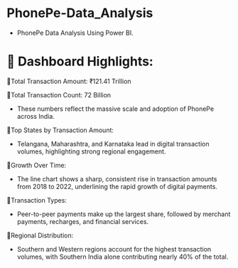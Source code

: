 # PhonePe-Data_Analysis
- PhonePe Data Analysis Using Power BI.

# 🔑 Dashboard Highlights:

🔹Total Transaction Amount: ₹121.41 Trillion

🔹Total Transaction Count: 72 Billion
 - These numbers reflect the massive scale and adoption of PhonePe across India.

🔹Top States by Transaction Amount:
 - Telangana, Maharashtra, and Karnataka lead in digital transaction volumes, highlighting strong regional engagement.

🔹Growth Over Time:
 - The line chart shows a sharp, consistent rise in transaction amounts from 2018 to 2022, underlining the rapid growth of digital payments.

🔹Transaction Types:
 - Peer-to-peer payments make up the largest share, followed by merchant payments, recharges, and financial services.

🔹Regional Distribution:
 - Southern and Western regions account for the highest transaction volumes, with Southern India alone contributing nearly 40% of the total.
